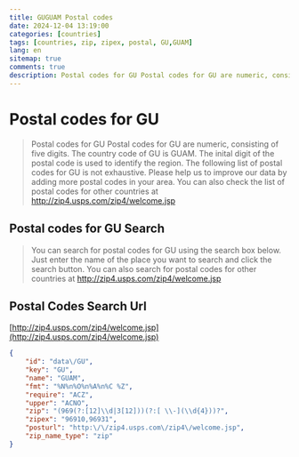 ```yaml
---
title: GUGUAM Postal codes 
date: 2024-12-04 13:19:00
categories: [countries]
tags: [countries, zip, zipex, postal, GU,GUAM]
lang: en
sitemap: true
comments: true
description: Postal codes for GU Postal codes for GU are numeric, consisting of five digits. The country code of GU is GUAM. The inital digit of the postal code is used to identify the region. The following list of postal codes for GU is not exhaustive. Please help us to improve our data by adding more postal codes in your area. You can also check the list of postal codes for other countries at http://zip4.usps.com/zip4/welcome.jsp
---
```


# Postal codes for GU
> Postal codes for GU Postal codes for GU are numeric, consisting of five digits. The country code of GU is GUAM. The inital digit of the postal code is used to identify the region. The following list of postal codes for GU is not exhaustive. Please help us to improve our data by adding more postal codes in your area. You can also check the list of postal codes for other countries at http://zip4.usps.com/zip4/welcome.jsp

## Postal codes for GU Search 
> You can search for postal codes for GU using the search box below. Just enter the name of the place you want to search and click the search button. You can also search for postal codes for other countries at http://zip4.usps.com/zip4/welcome.jsp

## Postal Codes Search Url

[http://zip4.usps.com/zip4/welcome.jsp](http://zip4.usps.com/zip4/welcome.jsp)
```json
{
    "id": "data\/GU",
    "key": "GU",
    "name": "GUAM",
    "fmt": "%N%n%O%n%A%n%C %Z",
    "require": "ACZ",
    "upper": "ACNO",
    "zip": "(969(?:[12]\\d|3[12]))(?:[ \\-](\\d{4}))?",
    "zipex": "96910,96931",
    "posturl": "http:\/\/zip4.usps.com\/zip4\/welcome.jsp",
    "zip_name_type": "zip"
}
```
